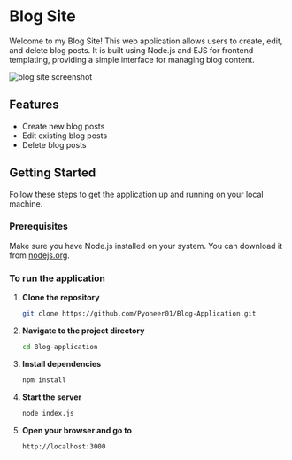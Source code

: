 # Blog Site

Welcome to my Blog Site! This web application allows users to create, edit, and delete blog posts. It is built using Node.js and EJS for frontend templating, providing a simple interface for managing blog content.

![blog site screenshot](https://github.com/user-attachments/assets/37593869-7832-4590-999b-3885989245c0)

## Features

- Create new blog posts
- Edit existing blog posts
- Delete blog posts

## Getting Started

Follow these steps to get the application up and running on your local machine.

### Prerequisites

Make sure you have Node.js installed on your system. You can download it from [nodejs.org](https://nodejs.org/).

### To run the application

1. **Clone the repository**

   ```bash
   git clone https://github.com/Pyoneer01/Blog-Application.git
   
2. **Navigate to the project directory**

   ```bash
   cd Blog-application

3. **Install dependencies**

   ```bash
   npm install

4. **Start the server**

   ```bash
   node index.js

5. **Open your browser and go to**

   ```bash
   http://localhost:3000

   
